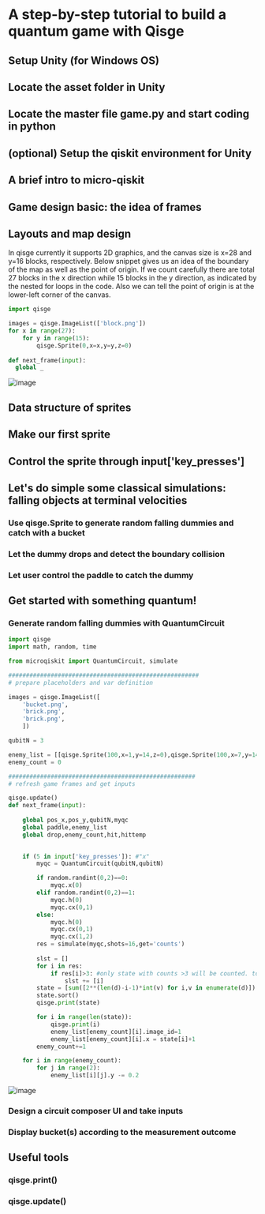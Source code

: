 # A step-by-step tutorial to build a quantum game with Qisge


## Setup Unity (for Windows OS)

## Locate the asset folder in Unity

## Locate the master file game.py and start coding in python

## (optional) Setup the qiskit environment for Unity

## A brief intro to micro-qiskit

## Game design basic: the idea of frames

## Layouts and map design

In qisge currently it supports 2D graphics, and the canvas size is x=28 and y=16 blocks, respectively. Below snippet gives us an idea of the boundary of the map as well as the point of origin. If we count carefully there are total 27 blocks in the x direction while 15 blocks in the y direction, as indicated by the nested for loops in the code. Also we can tell the point of origin is at the lower-left corner of the canvas.

```python
import qisge

images = qisge.ImageList(['block.png'])
for x in range(27):
    for y in range(15):
        qisge.Sprite(0,x=x,y=y,z=0)
        
def next_frame(input):
  global _
```
![image](https://user-images.githubusercontent.com/29524895/143141638-615682d7-168a-4812-bbaa-0221fa4917e3.png)

## Data structure of sprites

## Make our first sprite

## Control the sprite through input['key_presses']

## Let's do simple some classical simulations: falling objects at terminal velocities

### Use qisge.Sprite to generate random falling dummies and catch with a bucket

### Let the dummy drops and detect the boundary collision

### Let user control the paddle to catch the dummy

## Get started with something quantum!

### Generate random falling dummies with QuantumCircuit 

```python
import qisge
import math, random, time

from microqiskit import QuantumCircuit, simulate

######################################################
# prepare placeholders and var definition

images = qisge.ImageList([
    'bucket.png',
    'brick.png',
    'brick.png',
    ])

qubitN = 3

enemy_list = [[qisge.Sprite(100,x=1,y=14,z=0),qisge.Sprite(100,x=7,y=14,z=0)] for i in range(1000)]
enemy_count = 0

#####################################################
# refresh game frames and get inputs 

qisge.update()
def next_frame(input):
    
    global pos_x,pos_y,qubitN,myqc
    global paddle,enemy_list
    global drop,enemy_count,hit,hittemp
        

    if (5 in input['key_presses']): #"x"
        myqc = QuantumCircuit(qubitN,qubitN)

        if random.randint(0,2)==0:
            myqc.x(0)
        elif random.randint(0,2)==1:
            myqc.h(0)
            myqc.cx(0,1)
        else:
            myqc.h(0)
            myqc.cx(0,1)
            myqc.cx(1,2)
        res = simulate(myqc,shots=16,get='counts')
      
        slst = []
        for i in res:
            if res[i]>3: #only state with counts >3 will be counted. to avoid explition in H 
                slst += [i]
        state = [sum([2**(len(d)-i-1)*int(v) for i,v in enumerate(d)]) for d in slst]
        state.sort()
        qisge.print(state)

        for i in range(len(state)):
            qisge.print(i)
            enemy_list[enemy_count][i].image_id=1
            enemy_list[enemy_count][i].x = state[i]+1
        enemy_count+=1

    for i in range(enemy_count):
        for j in range(2):
            enemy_list[i][j].y -= 0.2

```
![image](https://user-images.githubusercontent.com/29524895/143313980-8a4919fd-0fc5-42f8-8afc-70164a863113.gif)


### Design a circuit composer UI and take inputs

### Display bucket(s) according to the measurement outcome

## Useful tools
### qisge.print()
### qisge.update()
